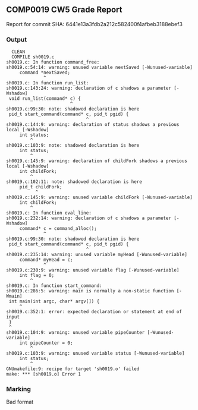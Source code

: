 ## COMP0019 CW5 Grade Report
Report for commit SHA: 6441e13a3fdb2a212c582400f4afbeb3188ebef3

### Output


    
      CLEAN 
      COMPILE sh0019.c
    sh0019.c: In function command_free:
    sh0019.c:54:14: warning: unused variable nextSaved [-Wunused-variable]
         command *nextSaved;
                  ^
    sh0019.c: In function run_list:
    sh0019.c:143:24: warning: declaration of c shadows a parameter [-Wshadow]
     void run_list(command* c) {
                            ^
    sh0019.c:99:30: note: shadowed declaration is here
     pid_t start_command(command* c, pid_t pgid) {
                                  ^
    sh0019.c:144:9: warning: declaration of status shadows a previous local [-Wshadow]
         int status;
             ^
    sh0019.c:103:9: note: shadowed declaration is here
         int status;
             ^
    sh0019.c:145:9: warning: declaration of childFork shadows a previous local [-Wshadow]
         int childFork;
             ^
    sh0019.c:102:11: note: shadowed declaration is here
         pid_t childFork;
               ^
    sh0019.c:145:9: warning: unused variable childFork [-Wunused-variable]
         int childFork;
             ^
    sh0019.c: In function eval_line:
    sh0019.c:232:14: warning: declaration of c shadows a parameter [-Wshadow]
         command* c = command_alloc();
                  ^
    sh0019.c:99:30: note: shadowed declaration is here
     pid_t start_command(command* c, pid_t pgid) {
                                  ^
    sh0019.c:235:14: warning: unused variable myHead [-Wunused-variable]
         command* myHead = c;
                  ^
    sh0019.c:230:9: warning: unused variable flag [-Wunused-variable]
         int flag = 0;
             ^
    sh0019.c: In function start_command:
    sh0019.c:286:5: warning: main is normally a non-static function [-Wmain]
     int main(int argc, char* argv[]) {
         ^
    sh0019.c:352:1: error: expected declaration or statement at end of input
     }
     ^
    sh0019.c:104:9: warning: unused variable pipeCounter [-Wunused-variable]
         int pipeCounter = 0;
             ^
    sh0019.c:103:9: warning: unused variable status [-Wunused-variable]
         int status;
             ^
    GNUmakefile:9: recipe for target 'sh0019.o' failed
    make: *** [sh0019.o] Error 1


### Marking

Bad format

